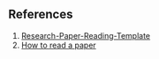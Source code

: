 ## References

1. [Research-Paper-Reading-Template](https://github.com/KaleabTessera/Research-Paper-Reading-Template/)
2. [How to read a paper](https://web.stanford.edu/class/cs114/reading-keshav.pdf)